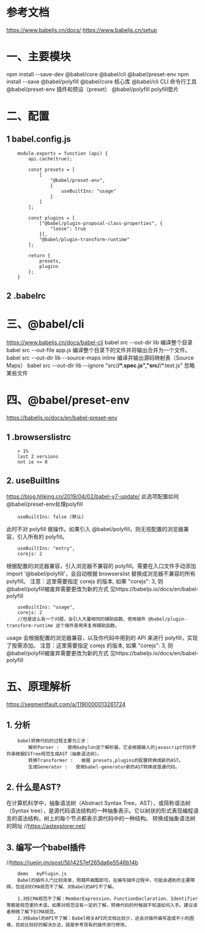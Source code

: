 # 参考文档
https://www.babeljs.cn/docs/
https://www.babeljs.cn/setup

# 一、主要模块
npm install --save-dev @babel/core @babel/cli @babel/preset-env
npm install --save @babel/polyfill
@babel/core 核心库
@babel/cli  CLI 命令行工具
@babel/preset-env 插件和预设（preset）
@babel/polyfill  polyfill垫片

# 二、配置
## 1 babel.config.js
```
    module.exports = function (api) {
        api.cache(true);

        const presets = [
            [
                "@babel/preset-env",
                {
                    useBuiltIns: "usage"
                }
            ]
        ];

        const plugins = [
            ["@babel/plugin-proposal-class-properties", {
                "loose": true
            }],
            "@babel/plugin-transform-runtime"
        ];

        return {
            presets,
            plugins
        };
    }
```
## 2 .babelrc

# 三、@babel/cli
https://www.babeljs.cn/docs/babel-cli
babel src --out-dir lib  编译整个目录
babel src --out-file app.js 编译整个目录下的文件并将输出合并为一个文件。
babel src --out-dir lib --source-maps inline 编译并输出源码映射表（Source Maps）
babel src --out-dir lib --ignore "src/**/*.spec.js","src/**/*.test.js" 忽略某些文件

# 四、@babel/preset-env
https://babeljs.io/docs/en/babel-preset-env
## 1 .browserslistrc
```
    > 1%
    last 2 versions
    not ie <= 8
```
## 2. useBuiltIns
https://blog.hhking.cn/2019/04/02/babel-v7-update/
此选项配置如何@babel/preset-env处理polyfill
```
    useBuiltIns: false (默认) 
```
此时不对 polyfill 做操作。如果引入 @babel/polyfill，则无视配置的浏览器兼容，引入所有的 polyfill。
```
    useBuiltIns: "entry",
    corejs: 2
```
根据配置的浏览器兼容，引入浏览器不兼容的 polyfill。需要在入口文件手动添加 import '@babel/polyfill'，会自动根据 browserslist 替换成浏览器不兼容的所有 polyfill。
注意：这里需要指定 corejs 的版本, 如果 "corejs": 3, 则@babel/polyfill被废弃需要更改为新的方式 见https://babeljs.io/docs/en/babel-polyfill
```
    useBuiltIns: "usage",
    corejs: 2
    //但是这么有一个问题，会引入大量相同的辅助函数，使用插件 @babel/plugin-transform-runtime 这个插件是用来复用辅助函数。
```
usage 会根据配置的浏览器兼容，以及你代码中用到的 API 来进行 polyfill，实现了按需添加。
注意：这里需要指定 corejs 的版本, 如果 "corejs": 3, 则@babel/polyfill被废弃需要更改为新的方式 见https://babeljs.io/docs/en/babel-polyfill

# 五、原理解析
https://segmentfault.com/a/1190000013261724
## 1. 分析
```
    babel转换代码的过程主要为三步：
        解析Parser :   使用babylon这个解析器，它会根据输入的javascript代码字符串根据ESTree规范生成AST（抽象语法树）。
        转换Transformer :   根据 presets,plugins的配置转换成新的AST。
        生成Generator :   使用babel-generator新的AST转换成普通代码。
```
## 2. 什么是AST?
在计算机科学中，抽象语法树（Abstract Syntax Tree，AST），或简称语法树（Syntax tree），是源代码语法结构的一种抽象表示。它以树状的形式表现编程语言的语法结构，树上的每个节点都表示源代码中的一种结构。
转换成抽象语法树的网址
//https://astexplorer.net/

## 3. 编写一个babel插件
//https://juejin.im/post/5b14257ef265da6e5546b14b
```
    demo   myPlugin.js
    Babel的插件入门比较简单，照葫芦画瓢即可。在编写插件过程中，可能会遇到的主要障碍，包括对ECMA规范不了解、对Babel的API不了解。

    1.对ECMA规范不了解：MemberExpression、FunctionDeclaration、Identifier等都是规范里的术语，如果对规范没有一定的了解，转换代码的时候就不知道如何入手。建议读者稍微了解下ECMA规范。
    2.对Babel的API不了解：Babel相关API的文档比较少，这会对插件编写造成不小的困难，目前比较好的解决办法，就是参考现有的插件进行修改。
```

    
